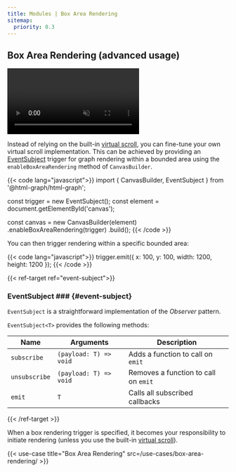 ```yaml
---
title: Modules | Box Area Rendering
sitemap:
  priority: 0.3
---
```


## Box Area Rendering (advanced usage)

<a href="/use-cases/box-area-rendering/" target="_blank" aria-label="Box Area Rendering">
  <div class="video">
    <video autoplay muted loop>
      <source src="/media/box-area-rendering.webm">
    </video>
  </div>
</a>

Instead of relying on the built-in [virtual scroll](/modules/virtual-scroll),
you can fine-tune your own virtual scroll implementation.
This can be achieved by providing an [EventSubject](#event-subject)
trigger for graph rendering within a bounded area using the `enableBoxAreaRendering` method of `CanvasBuilder`.

{{< code lang="javascript">}}
import { CanvasBuilder, EventSubject } from '@html-graph/html-graph';

const trigger = new EventSubject();
const element = document.getElementById('canvas');

const canvas = new CanvasBuilder(element)
  .enableBoxAreaRendering(trigger)
  .build();
{{< /code >}}

You can then trigger rendering within a specific bounded area:

{{< code lang="javascript">}}
trigger.emit({ x: 100, y: 100, width: 1200, height: 1200 });
{{< /code >}}

{{< ref-target ref="event-subject">}}

### EventSubject ### {#event-subject}

`EventSubject` is a straightforward implementation of the *Observer* pattern.

`EventSubject<T>` provides the following methods:

| Name          | Arguments              | Description                          |
|---------------|------------------------|--------------------------------------|
| `subscribe`   | `(payload: T) => void` | Adds a function to call on `emit`    |
| `unsubscribe` | `(payload: T) => void` | Removes a function to call on `emit` |
| `emit`        | `T`                    | Calls all subscribed callbacks       |

{{< /ref-target >}}

When a box rendering trigger is specified, it becomes your responsibility to
initiate rendering (unless you use the built-in [virtual scroll](/modules/virtual-scroll)).

{{< use-case title="Box Area Rendering" src=/use-cases/box-area-rendering/ >}}
